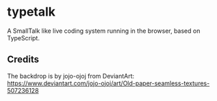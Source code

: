 # typetalk
A SmallTalk like live coding system running in the browser, based on TypeScript.

## Credits

The backdrop is by jojo-ojoj from DeviantArt: https://www.deviantart.com/jojo-ojoj/art/Old-paper-seamless-textures-507236128